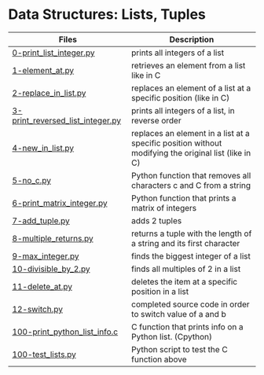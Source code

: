 # Data Structures: Lists, Tuples

Files | Description
----- | -----------
[0-print_list_integer.py](./0-print_list_integer.py) | prints all integers of a list
[1-element_at.py](./1-element_at.py) | retrieves an element from a list like in C
[2-replace_in_list.py](./2-replace_in_list.py) | replaces an element of a list at a specific position (like in C)
[3-print_reversed_list_integer.py](./3-print_reversed_list_integer.py) | prints all integers of a list, in reverse order
[4-new_in_list.py](./4-new_in_list.py) | replaces an element in a list at a specific position without modifying the original list (like in C)
[5-no_c.py](./5-no_c.py) | Python function that removes all characters c and C from a string
[6-print_matrix_integer.py](./6-print_matrix_integer.py) | Python function that prints a matrix of integers
[7-add_tuple.py](./7-add_tuple.py) | adds 2 tuples
[8-multiple_returns.py](./8-multiple_returns.py) | returns a tuple with the length of a string and its first character
[9-max_integer.py](./9-max_integer.py) | finds the biggest integer of a list
[10-divisible_by_2.py](./10-divisible_by_2.py) | finds all multiples of 2 in a list
[11-delete_at.py](./11-delete_at.py) | deletes the item at a specific position in a list
[12-switch.py](./12-switch.py) | completed source code in order to switch value of a and b
[100-print_python_list_info.c](./100-print_python_list_info.c) | C function that prints info on a Python list. (Cpython)
[100-test_lists.py](./100-test_lists.py) | Python script to test the C function above

